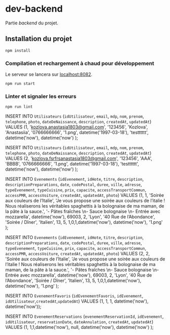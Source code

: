 # dev-backend
Partie *backend* du projet.

## Installation du projet
```
npm install
```

### Compilation et rechargement à chaud pour développement
Le serveur se lancera sur [localhost:8082](http://localhost:8082).
```
npm run start
```

### Linter et signaler les erreurs
```
npm run lint
```

INSERT INTO `Utilisateurs` (`idUtilisateur`, `email`, `mdp`, `nom`, `prenom`, `telephone`, `photo`, `dateDeNaissance`, `description`, `createdAt`, `updatedAt`) VALUES  (1, 'kozlova.anastasia1803@gmail.com', '123456', 'Kozlova', 'Anastasiia', '0766666666', '1.png', datetime('1997-03-18'), 'testttttt', datetime('now'), datetime('now') );

INSERT INTO `Utilisateurs` (`idUtilisateur`, `email`, `mdp`, `nom`, `prenom`, `telephone`, `photo`, `dateDeNaissance`, `description`, `createdAt`, `updatedAt`) VALUES  (2, 'kozlova.fsrfrsanastasia1803@gmail.com', '123456', 'AAA', 'BBBB', '0766666666', '1.png', datetime('1997-03-18'), 'testttttt', datetime('now'), datetime('now') );


INSERT INTO `Evenements` (`idEvenement`, `idHote`, `titre`, `description`, `descriptionPreparations`, `date`, `codePostal`, `duree`, `ville`, `adresse`, `typeEvenement`, `typeCuisine`, `prix`, `capacite`, `accessTransportCommun`, `accessPMR`, `accessVoiture`, `createdAt`, `updatedAt`, `photo`) VALUES (1, 1, 'Soirée aux couleurs de l’Italie', 'Je vous propose une soirée aux couleurs de l’italie ! Nous réaliserons les véritables spaghettis à la bolognaise de ma maman, de la pâte à la sauce.', '- Pâtes fraîches \n- Sauce bolognaise \n- Entrée avec mozzarella', datetime('now'), 69003, 2, 'Lyon', '40 Rue de l’Abondance', 'Soirée / Dîner', 'Italien', 13, 5, 1,0,1,datetime('now'), datetime('now'), '1.png' );

INSERT INTO `Evenements` (`idEvenement`, `idHote`, `titre`, `description`, `descriptionPreparations`, `date`, `codePostal`, `duree`, `ville`, `adresse`, `typeEvenement`, `typeCuisine`, `prix`, `capacite`, `accessTransportCommun`, `accessPMR`, `accessVoiture`, `createdAt`, `updatedAt`, `photo`) VALUES (2, 2, 'Soirée aux couleurs de l’Italie', 'Je vous propose une soirée aux couleurs de l’italie ! Nous réaliserons les véritables spaghettis à la bolognaise de ma maman, de la pâte à la sauce.', '- Pâtes fraîches \n- Sauce bolognaise \n- Entrée avec mozzarella', datetime('now'), 69003, 2, 'Lyon', '40 Rue de l’Abondance', 'Soirée / Dîner', 'Italien', 13, 5, 1,0,1,datetime('now'), datetime('now'), '1.png' );


INSERT INTO `EvenementFavoris` (`idEvenementFavoris`, `idEvenement`, `idUtilisateur`,`createdAt`,`updatedAt`) VALUES  (1, 1, 1, datetime('now'), datetime('now'));



INSERT INTO `EvenementReservations` (`evenementReservationId`, `idEvenement`, `idUtilisateur`, `reservationDate`, `dateAnnulation`, `createdAt`, `updatedAt`) VALUES  (1, 1,1,datetime('now'), null, datetime('now'), datetime('now') );
